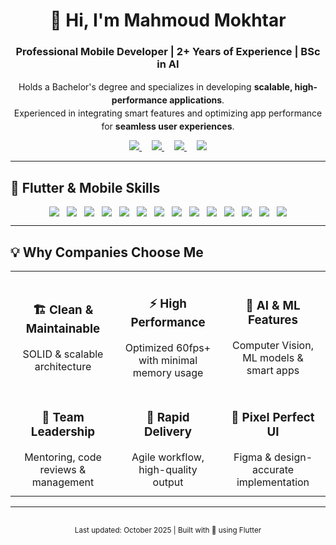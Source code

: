 <div align="center">

# 👋 Hi, I'm Mahmoud Mokhtar
### **Professional Mobile Developer | 2+ Years of Experience | BSc in AI**

<p align="center" style="max-width: 700px; margin: 8px auto 12px auto; line-height:1.5;">
Holds a Bachelor's degree and specializes in developing <strong>scalable, high-performance applications</strong>.<br>
Experienced in integrating smart features and optimizing app performance for <strong>seamless user experiences</strong>.
</p>

<p align="center" style="margin:12px 0;">

<a href="https://wa.me/201017900067" target="_blank" style="margin:0 8px;">
  <img src="https://img.shields.io/badge/-WhatsApp-25D366?style=for-the-badge&logo=whatsapp&logoColor=white&logoWidth=30" />
</a>

<a href="https://www.linkedin.com/in/mahmoud-mokhtar-0923b236b/" target="_blank" style="margin:0 8px;">
  <img src="https://img.shields.io/badge/-LinkedIn-0A66C2?style=for-the-badge&logo=linkedin&logoColor=white&logoWidth=30" />
</a>

<a href="https://www.tiktok.com/@mahmoudmokhtar919" target="_blank" style="margin:0 8px;">
  <img src="https://img.shields.io/badge/-TikTok-000000?style=for-the-badge&logo=tiktok&logoColor=white&logoWidth=30" />
</a>

<a href="mailto:mahmoudmokhtar1212001@gmail.com" target="_blank" style="margin:0 8px;">
  <img src="https://img.shields.io/badge/-Email-D14836?style=for-the-badge&logo=gmail&logoColor=white&logoWidth=30" />
</a>

</p>

</div>

---

## 🚀 Flutter & Mobile Skills

<div align="center" style="display:flex; flex-wrap: wrap; gap: 12px; justify-content:center;">

<img src="https://img.shields.io/badge/Flutter-02569B?style=for-the-badge&logo=flutter&logoColor=white" />
<img src="https://img.shields.io/badge/Dart-0175C2?style=for-the-badge&logo=dart&logoColor=white" />
<img src="https://img.shields.io/badge/State_Management-Bloc/Provider/GetX-000000?style=for-the-badge&logo=flutter&logoColor=white" />
<img src="https://img.shields.io/badge/Firebase-FFCA28?style=for-the-badge&logo=firebase&logoColor=black" />
<img src="https://img.shields.io/badge/Cloud_Firestore-FFA000?style=for-the-badge&logo=googlecloud&logoColor=white" />
<img src="https://img.shields.io/badge/SQLite-003B57?style=for-the-badge&logo=sqlite&logoColor=white" />
<img src="https://img.shields.io/badge/REST_API-009688?style=for-the-badge&logo=fastapi&logoColor=white" />
<img src="https://img.shields.io/badge/Architecture-MVVM/Clean/Repository-6A1B9A?style=for-the-badge" />
<img src="https://img.shields.io/badge/Testing-Unit/Integration-0288D1?style=for-the-badge" />
<img src="https://img.shields.io/badge/CI/CD-GitHub_Actions-24292F?style=for-the-badge&logo=github&logoColor=white" />
<img src="https://img.shields.io/badge/Animations-Lottie/Rive-F57C00?style=for-the-badge" />
<img src="https://img.shields.io/badge/iOS-000000?style=for-the-badge&logo=apple&logoColor=white" />
<img src="https://img.shields.io/badge/Android-3DDC84?style=for-the-badge&logo=android&logoColor=white" />
<img src="https://img.shields.io/badge/Desktop-607D8B?style=for-the-badge" />

</div>

---

## 💡 Why Companies Choose Me

<div align="center">

<table>
<tr>
<td width="33%" align="center" style="padding: 12px;">
<h3>🏗️ Clean & Maintainable</h3>
SOLID & scalable architecture
</td>
<td width="33%" align="center" style="padding: 12px;">
<h3>⚡ High Performance</h3>
Optimized 60fps+ with minimal memory usage
</td>
<td width="33%" align="center" style="padding: 12px;">
<h3>🤖 AI & ML Features</h3>
Computer Vision, ML models & smart apps
</td>
</tr>
<tr>
<td width="33%" align="center" style="padding: 12px;">
<h3>👥 Team Leadership</h3>
Mentoring, code reviews & management
</td>
<td width="33%" align="center" style="padding: 12px;">
<h3>🚀 Rapid Delivery</h3>
Agile workflow, high-quality output
</td>
<td width="33%" align="center" style="padding: 12px;">
<h3>🎨 Pixel Perfect UI</h3>
Figma & design-accurate implementation
</td>
</tr>
</table>

</div>

---

<div align="center" style="margin-top:30px;">
<sub>Last updated: October 2025 | Built with 💙 using Flutter</sub>
</div>
